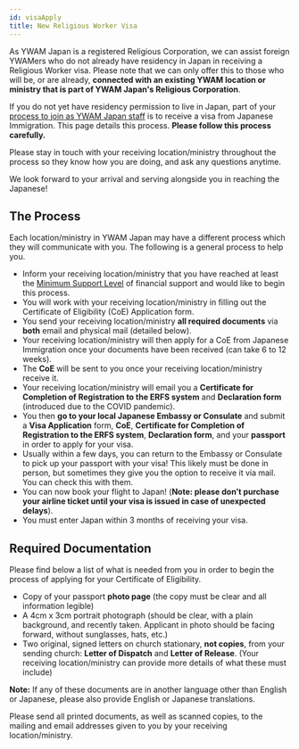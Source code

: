 ```yaml
---
id: visaApply
title: New Religious Worker Visa
---
```


As YWAM Japan is a registered Religious Corporation, we can assist foreign YWAMers who do not already have residency in Japan in receiving a Religious Worker visa. Please note that we can only offer this to those who will be, or are already, **connected with an existing YWAM location or ministry that is part of YWAM Japan's Religious Corporation**.

If you do not yet have residency permission to live in Japan, part of your [process to join as YWAM Japan staff](join.md) is to receive a visa from Japanese Immigration. This page details this process. **Please follow this process carefully.**

Please stay in touch with your receiving location/ministry throughout the process so they know how you are doing, and ask any questions anytime.

We look forward to your arrival and serving alongside you in reaching the Japanese!

## The Process

Each location/ministry in YWAM Japan may have a different process which they will communicate with you. The following is a general process to help you.

- Inform your receiving location/ministry that you have reached at least the [Minimum Support Level](finances.md) of financial support and would like to begin this process.
- You will work with your receiving location/ministry in filling out the Certificate of Eligibility (CoE) Application form.
- You send your receiving location/ministry **all required documents** via **both** email and physical mail (detailed below).
- Your receiving location/ministry will then apply for a CoE from Japanese Immigration once your documents have been received (can take 6 to 12 weeks).
- The **CoE** will be sent to you once your receiving location/ministry receive it.
- Your receiving location/ministry will email you a **Certificate for Completion of Registration to the ERFS system** and **Declaration form** (introduced due to the COVID pandemic).
- You then **go to your local Japanese Embassy or Consulate** and submit a **Visa Application** form, **CoE**, **Certificate for Completion of Registration to the ERFS system**, **Declaration form**, and your **passport** in order to apply for your visa.
- Usually within a few days, you can return to the Embassy or Consulate to pick up your passport with your visa! This likely must be done in person, but sometimes they give you the option to receive it via mail. You can check this with them.
- You can now book your flight to Japan! (**Note: please don’t purchase your airline ticket until your visa is issued in case of unexpected delays**).
- You must enter Japan within 3 months of receiving your visa.

## Required Documentation

Please find below a list of what is needed from you in order to begin the process of applying for your Certificate of Eligibility.

- Copy of your passport **photo page** (the copy must be clear and all information legible)
- A 4cm x 3cm portrait photograph (should be clear, with a plain background, and recently taken. Applicant in photo should be facing forward, without sunglasses, hats, etc.)
- Two original, signed letters on church stationary, **not copies**, from your sending church: **Letter of Dispatch** and **Letter of Release**. (Your receiving location/ministry can provide more details of what these must include)

**Note:** If any of these documents are in another language other than English or Japanese, please also provide English or Japanese translations.

Please send all printed documents, as well as scanned copies, to the mailing and email addresses given to you by your receiving location/ministry.
